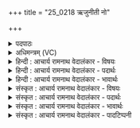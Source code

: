 +++
title = "25_0218 ऋजुनीती नो"

+++
<details><summary>पदपाठः</summary>

ऋ꣣जुनी꣢ती। ऋ꣣जु। नीती꣢। नः꣣। व꣡रु꣢꣯णः। मि꣣त्रः꣢। मि꣣। त्रः꣢। न꣣यति। विद्वा꣢न्। अ꣣र्यमा꣢। दे꣣वैः꣢। स꣣जो꣡षाः। स꣣। जो꣡षाः꣢꣯। २१८।
</details>

<details><summary>अधिमन्त्रम् (VC)</summary>

- इन्द्रः
- गोतमो राहूगणः
- गायत्री
- षड्जः
- ऐन्द्रं काण्डम्
</details>

<details><summary>हिन्दी : आचार्य रामनाथ वेदालंकार - विषयः</summary>

अगले मन्त्र में यह प्रार्थना है कि इन्द्र से अधिष्ठित वरुण, मित्र आदि हमें सरल मार्ग से ले चलें।
</details>

<details><summary>हिन्दी : आचार्य रामनाथ वेदालंकार - पदार्थः</summary>

पदार्थान्वयभाषाः -  प्रथम—अध्यात्म के पक्ष में। हे इन्द्र परमात्मन् ! आपकी सहायता से (देवैः) चक्षु आदि इन्द्रियों के साथ (सजोषाः) प्रीतिवाला, (विद्वान्) ज्ञानी (वरुणः) पापों से निवारण करनेवाला जीवात्मा, (मित्रः) प्राण, और (अर्यमा) मन (नः) हमें (ऋजुनीती) सरल धर्ममार्ग से (नयति) ले चलें ॥ द्वितीय—राष्ट्र के पक्ष में। हे इन्द्र राजन् ! (देवैः) अपने-अपने अधिकार में व्यवहार करनेवाले राजपुरुषों के साथ (सजोषाः) प्रीतिवाला अर्थात् अनुकूलता रखनेवाला (विद्वान्) विद्वान् विद्यासभाध्यक्ष, (वरुणः) शत्रुनिवारक, शस्त्रास्त्रधारी सेनाध्यक्ष, (मित्रः) कुत्सित आचरणरूप मृत्यु से त्राण करनेवाला धर्म-सभा का अध्यक्ष और (अर्यमा) न्यायसभा का अध्यक्ष (नः) हम प्रजाजनों को (ऋजुनीती) सरल धर्ममार्ग से (नयति) ले चलें ॥ तृतीय—विद्वान् के पक्ष में। (देवैः) विद्या और व्रत-शिक्षा का दान करनेवाले सब अध्यापकों से (सजोषाः) सामञ्जस्य रखता हुआ (वरुणः) श्रेष्ठ गुण-कर्म-स्वभाववाला, छात्रों द्वारा आचार्यरूप में वरण किया गया व छात्रों को शिष्यरूप से वरनेवाला, (मित्रः) पापरूप मरण से त्राण करानेवाला, (अर्यमा) न्यायकारी (विद्वान्) विद्वान् आचार्य (नः) हम शिष्यों को (ऋजुनीती) सरल विद्या-दान और व्रत-पालन करने की नीति से (नयति) आगे ले चले, अर्थात् हमें सुयोग्य विद्या-व्रत-स्नातक बनाये ॥५॥ इस मन्त्र में श्लेषालङ्कार है ॥५॥
</details>

<details><summary>हिन्दी : आचार्य रामनाथ वेदालंकार - भावार्थः</summary>

भावार्थभाषाः -  शरीर में विद्यमान जीवात्मा, प्राण, मन आदि देव परमात्मा के पास से बल प्राप्त कर मनुष्यों को धर्म-मार्ग से ले जाते हैं। उसी प्रकार राष्ट्र में विद्यासभा, धर्मसभा और न्यायसभा के अध्यक्ष तथा सेना का अध्यक्षप्रजाजनों को धर्ममार्ग में ले चलें । गुरुकुलवासी सुयोग्य अध्यापकों से युक्त, श्रेष्ठ गुण-कर्म-स्वभाववाला आचार्य भी शिष्यों को धर्म तथा विद्या के मार्ग में ले चले ॥५॥
</details>

<details><summary>संस्कृत : आचार्य रामनाथ वेदालंकार - विषयः</summary>

इन्द्राधिष्ठिता वरुणमित्रादयः—अस्मान् सरलमार्गेण नयेयुरित्याह।
</details>

<details><summary>संस्कृत : आचार्य रामनाथ वेदालंकार - पदार्थः</summary>

पदार्थान्वयभाषाः -  प्रथमः—अध्यात्मपरः। हे इन्द्रपरमात्मन् ! (देवैः) चक्षुरादिभिरिन्द्रियैः२। दीव्यन्ति व्यवहरन्ति स्वस्वविषयेष्विति देवाः इन्द्रियाणि तैः। (सजोषाः) सप्रीतिः। जुषी प्रीतिसेवनयोः धातोः औणादिकोऽसुन् प्रत्ययः। जोषसा सह वर्तते इति सजोषाः। समासे ‘वोपसर्जनस्य’ अ० ६।३।८२ इति सहस्य सः। (विद्वान्) ज्ञानवान् (वरुणः) पापेभ्यो निवारणकर्त्ता जीवात्मा, (मित्रः) प्राणः, (अर्यमा) मनः (नः) अस्मान् (ऋजुनीती) ऋजुनीत्या सरलेन धर्ममार्गेण। ‘सुपां सुलुक्पूर्वसवर्णदीर्घ०’ अ० ७।१।३९ इति तृतीयैकवचने पूर्वसवर्णदीर्घः। (नयति) नयतु।३ णीञ् प्रापणे धातोर्विध्यर्थे लेटि ‘लेटोऽडाटौ’ अ० ३।४।९४ इत्यडागमः ॥ अथ द्वितीयः—राष्ट्रपरः। हे इन्द्र राजन् ! (देवैः) स्वस्वाधिकारेषु व्यवहरद्भिः राजपुरुषैः (सजोषाः) सप्रीतिः, आनुकूल्यं भजमानः इत्यर्थः (विद्वान्) विपश्चिद् विद्यासभाध्यक्षः, (वरुणः) शत्रुनिवारकः शस्त्रास्त्रपाणिः सेनाध्यक्षः, (मित्रः) कदाचाररूपाद् मरणात् त्राणकर्त्ता धर्मसभाध्यक्षः, मित्रः प्रमीतेस्त्रायते। निरु० १०।२१।४ (अर्यमा) न्यायसभाध्यक्षः (नः) अस्मान् प्रजाजनान् (ऋजुनीती) ऋजुना धर्ममार्गेण (नयति) नयतु ॥ अथ तृतीयः—विद्वत्परः। (देवैः) विद्यया दीप्तैः विद्याव्रतदानशीलैः सर्वैः अध्यापकैः (सजोषाः) सामञ्जस्यं भजमानः (वरुणः) श्रेष्ठगुणकर्मस्वभावः, छात्रैराचार्यत्वेन वृतः छात्राणां शिष्यत्वेन वर्ता वा, (मित्रः) पापरूपात् मरणात् त्राणकर्ता, (अर्यमा) न्यायकारी (विद्वान्) आप्तविद्यः आचार्यः (नः) अस्मान् शिष्यान् (ऋजुनीती) ऋजुः सरला शुद्धा चासौ विद्यानीतिः व्रतनीतिश्च तया (नयति) नयतु। अस्मान् सुयोग्यान् विद्याव्रतस्नातकान् करोतु इत्यर्थः ॥५॥५ अत्र श्लेषालङ्कारः ॥५॥
</details>

<details><summary>संस्कृत : आचार्य रामनाथ वेदालंकार - भावार्थः</summary>

भावार्थभाषाः -  शरीरे विद्यमाना जीवात्मप्राणमनःप्रभृतयो देवाः परमात्मनः सकाशाद् बलं प्राप्य मनुष्यान् धर्ममार्गेण नयन्ति। तथैव राष्ट्रे विद्याधर्मन्यायसभानामध्यक्षाः सेनाध्यक्षश्च प्रजाजनान् धर्ममार्गे नयन्तु। किञ्च गुरुकुलवासिभिः सुयोग्यैरध्यापकैः समन्वितः श्रेष्ठगुणकर्मस्वभाव आचार्योऽपि शिष्यान् धर्ममार्गे नयतु ॥५॥
</details>

<details><summary>संस्कृत : आचार्य रामनाथ वेदालंकार - पादटिप्पनी</summary>

टिप्पणी:   १. ऋ० १।९०।१, ‘नयति’ इत्यत्र ‘नयतु’ इति पाठः। विश्वेदेवाः देवता। २. देवाः स्वस्वविषयप्रकाशकानि श्रोत्रादीनीन्द्रियाणि इति ऋ० ६।९।५ भाष्ये द०। ३. नयतीति पञ्चमलकारान्तम्, नयतु—इति भ०। नयति अभिमतं फलं प्रापयति—इति सा०। ४. पदकारेणापि ‘मि-त्रः’ इति विभजनात् ‘प्रमीतेः त्रायते यः सः’ इत्येवार्थः सूचितः। ५. दयानन्दर्षिणा ऋग्भाष्येऽस्य मन्त्रस्य वाचकलुप्तोपमालङ्कारमाश्रित्य परमेश्वरार्थेन सह विद्वत्परोऽर्थः प्रकाशितः।
</details>